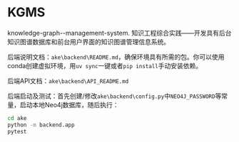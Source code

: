 # KGMS
knowledge-graph--management-system. 知识工程综合实践——开发具有后台知识图谱数据库和前台用户界面的知识图谱管理信息系统。

后端说明文档：`ake\backend\README.md`，确保环境具有所需的包。你可以使用conda创建虚拟环境，用`uv sync`一键或者`pip install`手动安装依赖。

后端API文档：`ake\backend\API_README.md`

后端启动及测试：首先创建/修改`ake\backend\config.py`中`NEO4J_PASSWORD`等常量，启动本地Neo4j数据库，随后执行：
```sh
cd ake
python -m backend.app
pytest
```